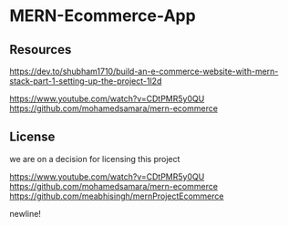 # MERN-Ecommerce-App

## Resources

https://dev.to/shubham1710/build-an-e-commerce-website-with-mern-stack-part-1-setting-up-the-project-1l2d

https://www.youtube.com/watch?v=CDtPMR5y0QU
https://github.com/mohamedsamara/mern-ecommerce

## License

we are on a decision for licensing this project

https://www.youtube.com/watch?v=CDtPMR5y0QU  
https://github.com/mohamedsamara/mern-ecommerce  
https://github.com/meabhisingh/mernProjectEcommerce


newline!
